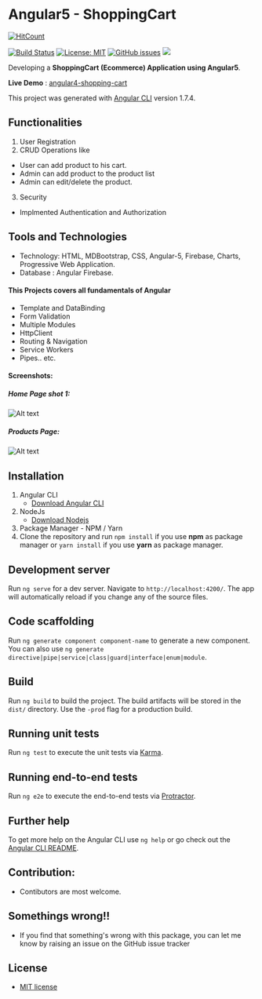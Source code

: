 # Angular5 - ShoppingCart

 [![HitCount](http://hits.dwyl.io/ikismail/Angular4-ShoppingCart.svg)](http://hits.dwyl.io/ikismail/Angular4-ShoppingCart)

[![Build Status](https://travis-ci.org/ikismail/Angular4-ShoppingCart.svg?branch=master)](https://travis-ci.org/ikismail/Angular4-ShoppingCart)
[![License: MIT](https://img.shields.io/badge/License-MIT-green.svg)](https://github.com/ikismail/Angular4-ShoppingCart/blob/master/LICENSE)
[![GitHub issues](https://img.shields.io/github/issues/ikismail/Angular4-ShoppingCart.svg)](https://github.com/ikismail/Angular4-ShoppingCart/issues)
[![](https://img.shields.io/github/release/ikismail/Angular4-ShoppingCart.svg?style=flat-square)](https://github.com/ikismail/Angular4-ShoppingCart/releases)

Developing a **ShoppingCart (Ecommerce) Application using Angular5**.

**Live Demo** : [angular4-shopping-cart](https://angular4-shopping-cart.herokuapp.com/)

This project was generated with [Angular CLI](https://github.com/angular/angular-cli) version 1.7.4.

## Functionalities

1.  User Registration
2.  CRUD Operations like

* User can add product to his cart.
* Admin can add product to the product list
* Admin can edit/delete the product.

3.  Security

* Implmented Authentication and Authorization

## Tools and Technologies

* Technology: HTML, MDBootstrap, CSS, Angular-5, Firebase, Charts, Progressive Web Application.
* Database : Angular Firebase.

#### This Projects covers all fundamentals of Angular

* Template and DataBinding
* Form Validation
* Multiple Modules
* HttpClient
* Routing & Navigation
* Service Workers
* Pipes.. etc.

#### Screenshots:

##### Home Page shot 1:

![Alt text](https://github.com/ikismail/Angular4-ShoppingCart/blob/master/screenshots/home.PNG "Home Page")

##### Products Page:

![Alt text](https://github.com/ikismail/Angular4-ShoppingCart/blob/master/screenshots/products.PNG "Home Page")

## Installation

1.  Angular CLI
    * [Download Angular CLI](https://cli.angular.io/)
2.  NodeJs
    * [Download Nodejs](https://nodejs.org/en/download/)
3.  Package Manager - NPM / Yarn
4.  Clone the repository and run `npm install` if you use **npm** as package manager or `yarn install` if you use **yarn** as package manager.

## Development server

Run `ng serve` for a dev server. Navigate to `http://localhost:4200/`. The app will automatically reload if you change any of the source files.

## Code scaffolding

Run `ng generate component component-name` to generate a new component. You can also use `ng generate directive|pipe|service|class|guard|interface|enum|module`.

## Build

Run `ng build` to build the project. The build artifacts will be stored in the `dist/` directory. Use the `-prod` flag for a production build.

## Running unit tests

Run `ng test` to execute the unit tests via [Karma](https://karma-runner.github.io).

## Running end-to-end tests

Run `ng e2e` to execute the end-to-end tests via [Protractor](http://www.protractortest.org/).

## Further help

To get more help on the Angular CLI use `ng help` or go check out the [Angular CLI README](https://github.com/angular/angular-cli/blob/master/README.md).

## Contribution:

* Contibutors are most welcome.

## Somethings wrong!!

* If you find that something's wrong with this package, you can let me know by raising an issue on the GitHub issue tracker

## License

* [MIT license](https://github.com/ikismail/Angular4-ShoppingCart/blob/master/LICENSE)
